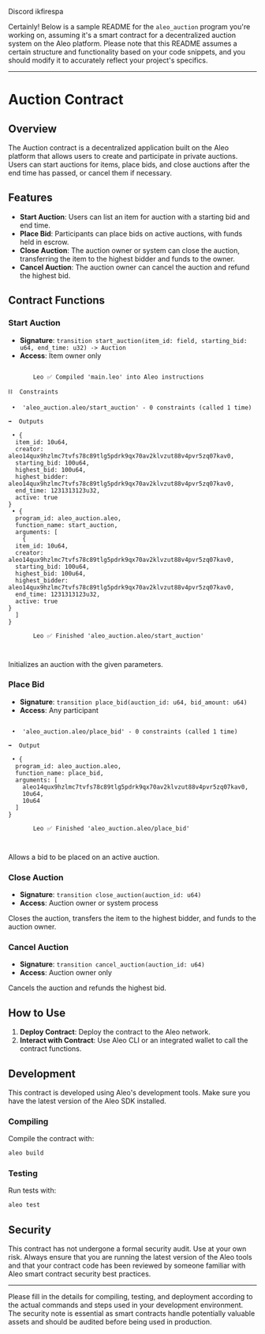 Discord ikfirespa

Certainly! Below is a sample README for the `aleo_auction` program you're working on, assuming it's a smart contract for a decentralized auction system on the Aleo platform. Please note that this README assumes a certain structure and functionality based on your code snippets, and you should modify it to accurately reflect your project's specifics.

---

# Auction Contract

## Overview

The Auction contract is a decentralized application built on the Aleo platform that allows users to create and participate in private auctions. Users can start auctions for items, place bids, and close auctions after the end time has passed, or cancel them if necessary.

## Features

- **Start Auction**: Users can list an item for auction with a starting bid and end time.
- **Place Bid**: Participants can place bids on active auctions, with funds held in escrow.
- **Close Auction**: The auction owner or system can close the auction, transferring the item to the highest bidder and funds to the owner.
- **Cancel Auction**: The auction owner can cancel the auction and refund the highest bid.

## Contract Functions

### Start Auction

- **Signature**: `transition start_auction(item_id: field, starting_bid: u64, end_time: u32) -> Auction`
- **Access**: Item owner only

```

       Leo ✅ Compiled 'main.leo' into Aleo instructions

⛓  Constraints

 •  'aleo_auction.aleo/start_auction' - 0 constraints (called 1 time)

➡️  Outputs

 • {
  item_id: 10u64,
  creator: aleo14qux9hzlmc7tvfs78c89tlg5pdrk9qx70av2klvzut88v4pvr5zq07kav0,
  starting_bid: 100u64,
  highest_bid: 100u64,
  highest_bidder: aleo14qux9hzlmc7tvfs78c89tlg5pdrk9qx70av2klvzut88v4pvr5zq07kav0,
  end_time: 1231313123u32,
  active: true
}
 • {
  program_id: aleo_auction.aleo,
  function_name: start_auction,
  arguments: [
    {
  item_id: 10u64,
  creator: aleo14qux9hzlmc7tvfs78c89tlg5pdrk9qx70av2klvzut88v4pvr5zq07kav0,
  starting_bid: 100u64,
  highest_bid: 100u64,
  highest_bidder: aleo14qux9hzlmc7tvfs78c89tlg5pdrk9qx70av2klvzut88v4pvr5zq07kav0,
  end_time: 1231313123u32,
  active: true
}
  ]
}

       Leo ✅ Finished 'aleo_auction.aleo/start_auction' 
               


```

Initializes an auction with the given parameters.

### Place Bid

- **Signature**: `transition place_bid(auction_id: u64, bid_amount: u64)`
- **Access**: Any participant

```

 •  'aleo_auction.aleo/place_bid' - 0 constraints (called 1 time)

➡️  Output

 • {
  program_id: aleo_auction.aleo,
  function_name: place_bid,
  arguments: [
    aleo14qux9hzlmc7tvfs78c89tlg5pdrk9qx70av2klvzut88v4pvr5zq07kav0,
    10u64,
    10u64
  ]
}

       Leo ✅ Finished 'aleo_auction.aleo/place_bid' 
               


```

Allows a bid to be placed on an active auction.

### Close Auction

- **Signature**: `transition close_auction(auction_id: u64)`
- **Access**: Auction owner or system process

Closes the auction, transfers the item to the highest bidder, and funds to the auction owner.

### Cancel Auction

- **Signature**: `transition cancel_auction(auction_id: u64)`
- **Access**: Auction owner only

Cancels the auction and refunds the highest bid.

## How to Use

1. **Deploy Contract**: Deploy the contract to the Aleo network.
2. **Interact with Contract**: Use Aleo CLI or an integrated wallet to call the contract functions.

## Development

This contract is developed using Aleo's development tools. Make sure you have the latest version of the Aleo SDK installed.

### Compiling

Compile the contract with:

```sh
aleo build
```

### Testing

Run tests with:

```sh
aleo test
```

## Security

This contract has not undergone a formal security audit. Use at your own risk. Always ensure that you are running the latest version of the Aleo tools and that your contract code has been reviewed by someone familiar with Aleo smart contract security best practices.

---

Please fill in the details for compiling, testing, and deployment according to the actual commands and steps used in your development environment. The security note is essential as smart contracts handle potentially valuable assets and should be audited before being used in production.